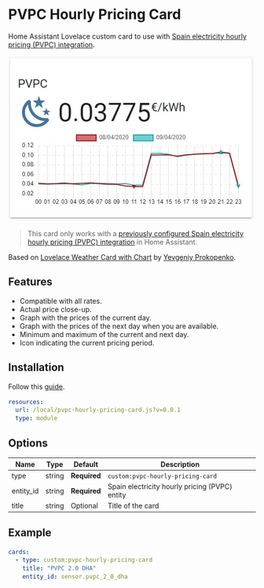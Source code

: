 # PVPC Hourly Pricing Card

Home Assistant Lovelace custom card to use with [Spain electricity hourly pricing (PVPC) integration](https://www.home-assistant.io/integrations/pvpc_hourly_pricing/).

![Card Example](docs/images/card-example.jpg)

> This card only works with a [previously configured Spain electricity hourly pricing (PVPC) integration](https://www.danielmartingonzalez.com/pvpc-tariff-prices-in-home-assistant/) in Home Assistant.

Based on [Lovelace Weather Card with Chart](https://github.com/sgttrs/lovelace-weather-card-chart) by [Yevgeniy Prokopenko](https://github.com/sgttrs).

## Features

- Compatible with all rates.
- Actual price close-up.
- Graph with the prices of the current day.
- Graph with the prices of the next day when you are available.
- Minimum and maximum of the current and next day.
- Icon indicating the current pricing period.

## Installation

Follow this [guide](https://www.danielmartingonzalez.com/installing-lovelace-plugins).

```yaml
resources:
  url: /local/pvpc-hourly-pricing-card.js?v=0.0.1
  type: module
```

## Options

| Name | Type | Default | Description |
|---|---|---|---|
| type | string | **Required** | `custom:pvpc-hourly-pricing-card` |
| entity_id | string | **Required** | Spain electricity hourly pricing (PVPC) entity |
| title | string | Optional | Title of the card |

## Example

```yaml
cards:
  - type: custom:pvpc-hourly-pricing-card
    title: "PVPC 2.0 DHA"
    entity_id: sensor.pvpc_2_0_dha
```
